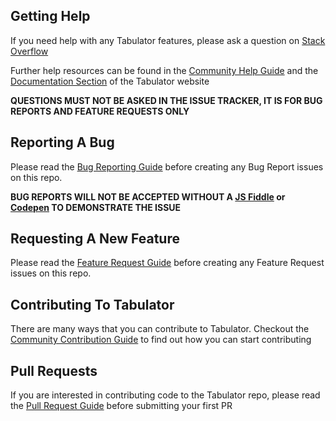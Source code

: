 ## Getting Help
If you need help with any Tabulator features, please ask a question on [Stack Overflow](https://stackoverflow.com/questions/tagged/tabulator)

Further help resources can be found in the [Community Help Guide](http://tabulator.info/community#help) and the [Documentation Section](http://tabulator.info/) of the Tabulator website

**QUESTIONS MUST NOT BE ASKED IN THE ISSUE TRACKER, IT IS FOR BUG REPORTS AND FEATURE REQUESTS ONLY**

## Reporting A Bug
Please read the [Bug Reporting Guide](http://tabulator.info/community#bug) before creating any Bug Report issues on this repo.

**BUG REPORTS WILL NOT BE ACCEPTED WITHOUT A [JS Fiddle](https://jsfiddle.net/) or [Codepen](https://codepen.io/) TO DEMONSTRATE THE ISSUE**


## Requesting A New Feature
Please read the [Feature Request Guide](http://tabulator.info/community#feature) before creating any Feature Request issues on this repo.

## Contributing To Tabulator
There are many ways that you can contribute to Tabulator. Checkout the [Community Contribution Guide](http://tabulator.info/community#contribute) to find out how you can start contributing


## Pull Requests
If you are interested in contributing code to the Tabulator repo, please read the [Pull Request Guide](http://tabulator.info/community#pullrequest) before submitting your first PR
